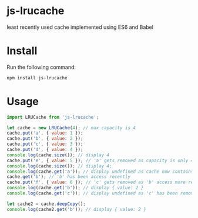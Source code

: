 # js-lrucache

least recently used cache implemented using ES6 and Babel

# Install

Run the following command:

```bash
npm install js-lrucache
```

# Usage

```Javascript
import LRUCache from 'js-lrucache';

let cache = new LRUCache(4); // max capacity is 4
cache.put('a', { value: 1 });
cache.put('b', { value: 2 });
cache.put('c', { value: 3 });
cache.put('d', { value: 4 });
console.log(cache.size()); // display 4
cache.put('e', { value: 5 }); // 'a' gets removed as capacity is only 4 and 'a' is the oldest item stored
console.log(cache.size()); // display 4;
console.log(cache.get('a')); // display undefined as cache now contains only 'b', 'c', 'd', 'e'
cache.get('b'); // 'b' has been access recently 
cache.put('f', { value: 6 }); // 'c' gets removed as 'b' access more recently than 'c'
console.log(cache.get('b')); // display { value: 2 }
console.log(cache.get('c')); // display undefined as 'c' has been removed 

let cache2 = cache.deepCopy();
console.log(cache2.get('b')); // display { value: 2 }
```
